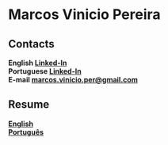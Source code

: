 # Marcos Vinicio Pereira

## Contacts
**English [Linked-In](https://www.linkedin.com/in/marcos-vinicio-pereira/?locale=en_US)**  
**Portuguese [Linked-In](https://www.linkedin.com/in/marcos-vinicio-pereira/)**  
**E-mail <marcos.vinicio.per@gmail.com>**

## Resume
**[English](https://github.com/MarcosVP-Fatec/Certificados/blob/main/CV-Resume/MARCOS-VINICIO-PEREIRA-Curriculo%20-%20English.pdf)**  
**[Português](https://github.com/MarcosVP-Fatec/Certificados/blob/main/CV-Resume/MARCOS-VINICIO-PEREIRA-Curriculo.pdf)**


